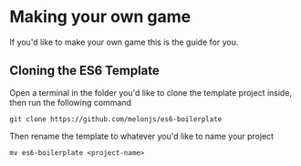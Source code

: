 # Making your own game
If you'd like to make your own game this is the guide for you.

## Cloning the ES6 Template
Open a terminal in the folder you'd like to clone the template project inside, then run the following command
```
git clone https://github.com/melonjs/es6-boilerplate
```

Then rename the template to whatever you'd like to name your project
```
mv es6-boilerplate <project-name>
```

